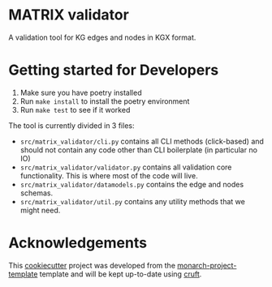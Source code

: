 # MATRIX validator

A validation tool for KG edges and nodes in KGX format.

# Getting started for Developers

1. Make sure you have poetry installed
2. Run `make install` to install the poetry environment
3. Run `make test` to see if it worked

The tool is currently divided in 3 files:

- `src/matrix_validator/cli.py` contains all CLI methods (click-based) and should not contain any code other than CLI boilerplate (in particular no IO)
- `src/matrix_validator/validator.py` contains all validation core functionality. This is where most of the code will live.
- `src/matrix_validator/datamodels.py` contains the edge and nodes schemas.
- `src/matrix_validator/util.py` contains any utility methods that we might need.

# Acknowledgements

This [cookiecutter](https://cookiecutter.readthedocs.io/en/stable/README.html) project was developed from the [monarch-project-template](https://github.com/monarch-initiative/monarch-project-template) template and will be kept up-to-date using [cruft](https://cruft.github.io/cruft/).
